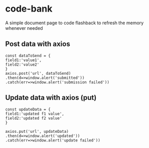 # code-bank
A simple document page to code flashback to refresh the memory whenever needed

## Post data with axios
```
const dataToSend = {
field1:'value1',
field2:'value2'
}
axios.post('url', dataToSend)
.then(d=>window.alert('submitted'))
.catch(err=>window.alert('submission failed'))
```
## Update data with axios (put)
```
const updateData = {
field1:'updated f1 value',
field2:'updated f2 value'
}

axios.put('url', updateData)
.then(d=>window.alert('updated'))
.catch(err=>window.alert('update failed'))
```
